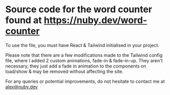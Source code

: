 # Source code for the word counter found at https://nuby.dev/word-counter

To use the file, you must have React & Tailwind initialised in your project.

Please note that there are a few modifications made to the Tailwind config file, where I added 2 custom animations, fade-in & fade-in-up. They aren't necessary, they just add a fade in animation to the components on load/show & may be removed without affecting the site.

For any queries or potential improvements, do not hesitate to contact me at alex@nuby.dev
